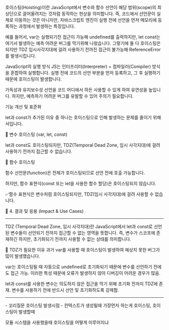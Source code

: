 호이스팅(Hoisting)이란 JavaScript에서 변수와 함수 선언이 해당 범위(scope)의 최상단으로 끌어올려지는 것처럼 동작하는 현상을 의미합니다.
즉, 코드에서 선언문이 실제로 이동하는 것은 아니지만, 자바스크립트 엔진이 실행 전에 선언을 먼저 메모리에 등록하는 과정에서 발생하는 특징입니다.

예를 들어서, var는 실행되기전 접근이 가능해 undefined를 출력하지만, let const는 여기서 발생하는 예측 어려운 버그를 막기위해 나왔습니다. 그렇기에 둘 다 호이스팅은 되지만 TDZ 임시사각지대에 걸려 사용하기 전까진 접근이 불가능해 ReferenceError를 발생시킵니다.

JavaScript의 실행 방식
JS는 인터프리터(Interpreter) + 컴파일러(Compiler) 방식을 혼합하여 실행합니다.
실행 전에 코드의 선언 부분을 먼저 등록하고, 그 후 실행하기 때문에 호이스팅이 발생합니다.

가독성과 유지보수성
선언을 코드 어디에서 하든 사용할 수 있게 하여 유연성을 높입니다.
하지만, 예측하기 어려운 버그를 유발할 수 있어 주의가 필요합니다.

기능 개선 및 표준화

let과 const가 추가된 이유 중 하나는 호이스팅으로 인해 발생하는 문제를 줄이기 위해서입니다.

🔹 변수 호이스팅 (var, let, const)

let과 const도 호이스팅되지만, TDZ(Temporal Dead Zone, 임시 사각지대)에 걸려 사용하기 전까지 접근할 수 없습니다.

🔹 함수 호이스팅

함수 선언문(function)은 전체가 호이스팅되므로 선언 전에 호출 가능합니다.

하지만, 함수 표현식(const 또는 let을 사용한 함수 할당)은 호이스팅되지 않습니다.

✅함수 표현식은 변수처럼 호이스팅되지만, TDZ(임시 사각지대)에 걸려 사용할 수 없습니다.

📌 4. 결과 및 응용 (Impact & Use Cases)

<hr/>
TDZ (Temporal Dead Zone, 임시 사각지대)란 JavaScript에서 let과 const로 선언된 변수들이 선언되기 전까지 접근할 수 없는 영역을 뜻합니다.
즉, 변수가 스코프에 존재하긴 하지만, 초기화되기 전까지 사용할 수 없는 상태를 의미합니다.

🔹 TDZ가 필요한 이유
과거 var를 사용할 때 호이스팅이 발생하여 예상치 못한 버그가 많이 발생했습니다.

var는 호이스팅될 때 자동으로 undefined로 초기화되기 때문에 변수를 선언하기 전에도 접근 가능.
이러한 특성 때문에 오류가 발생하지 않아 디버깅이 어려운 경우가 많음.

let과 const를 사용한 변수는 의도하지 않은 접근을 막기 위해 초기화 전까지 TDZ에 존재.
변수를 사용하기 전에 반드시 선언 및 초기화하도록 강제함.

<hr/>
- 꼬리질문
호이스팅 발생시점 - 컨텍스트가 생성될때 가장먼저 하는게 호이스팅, 호이스팅이 발생할때

모듈 시스템을 사용했을때 호이스팅을 어떻게 이루어지냐

